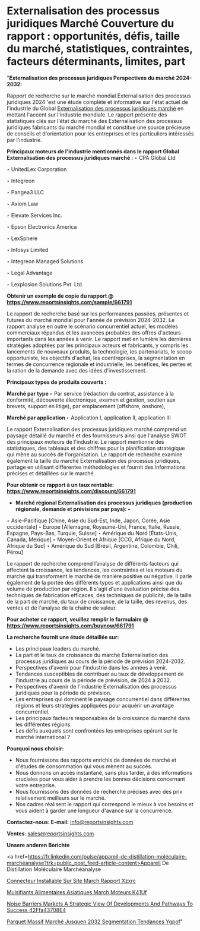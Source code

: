 # Externalisation des processus juridiques Marché Couverture du rapport : opportunités, défis, taille du marché, statistiques, contraintes, facteurs déterminants, limites, part

"<strong>Externalisation des processus juridiques Perspectives du marché 2024-2032:</strong>

Rapport de recherche sur le marché mondial Externalisation des processus juridiques 2024 'est une étude complète et informative sur l'état actuel de l'industrie du Global <a href=https://www.reportsinsights.com/sample/661791>Externalisation des processus juridiques marché</a> en mettant l'accent sur l'industrie mondiale. Le rapport présente des statistiques clés sur l'état du marché des Externalisation des processus juridiques fabricants du marché mondial et constitue une source précieuse de conseils et d'orientation pour les entreprises et les particuliers intéressés par l'industrie.

<strong>Principaux moteurs de l'industrie mentionnés dans le rapport Global Externalisation des processus juridiques marché</strong> :
‣ CPA Global Ltd

‣ UnitedLex Corporation

‣ Integreon

‣ Pangea3 LLC

‣ Axiom Law

‣ Elevate Services Inc.

‣ Epson Electronics America

‣ LexSphere

‣ Infosys Limited

‣ Integreon Managed Solutions

‣ Legal Advantage

‣ Lexplosion Solutions Pvt. Ltd.

<strong>Obtenir un exemple de copie du rapport @ <a href=https://www.reportsinsights.com/sample/661791>https://www.reportsinsights.com/sample/661791</a></strong>

Le rapport de recherche basé sur les performances passées, présentes et futures du marché mondial pour l'année de prévision 2024-2032. Le rapport analyse en outre le scénario concurrentiel actuel, les modèles commerciaux répandus et les avancées probables des offres d'acteurs importants dans les années à venir. Le rapport met en lumière les dernières stratégies adoptées par les principaux acteurs et fabricants, y compris les lancements de nouveaux produits, la technologie, les partenariats, le scoop opportuniste, les objectifs d'achat, les coentreprises, la segmentation en termes de concurrence régionale et industrielle, les bénéfices, les pertes et la ration de la demande avec des idées d'investissement.

<strong>Principaux types de produits couverts :</strong>

<strong>Marché par type </strong>
‣ Par service (rédaction du contrat, assistance à la conformité, découverte électronique, examen et gestion, soutien aux brevets, support en litige), par emplacement (offshore, onshore),

<strong>Marché par application </strong>
‣ Application I, application II, application III

Le rapport Externalisation des processus juridiques marché comprend un paysage détaillé du marché et des fournisseurs ainsi que l'analyse SWOT des principaux moteurs de l'industrie. Le rapport mentionne des statistiques, des tableaux et des chiffres pour la planification stratégique qui mène au succès de l'organisation. Le rapport de recherche examine également la taille du marché Externalisation des processus juridiques, partage en utilisant différentes méthodologies et fournit des informations précises et détaillées sur le marché.

<strong>Pour obtenir ce rapport à un taux rentable: <a href=https://www.reportsinsights.com/discount/661791>https://www.reportsinsights.com/discount/661791</a></strong>
<ul>
  <li><strong>Marché régional Externalisation des processus juridiques (production régionale, demande et prévisions par pays): -</strong></li>
</ul>
‣ Asie-Pacifique [Chine, Asie du Sud-Est, Inde, Japon, Corée, Asie occidentale]
‣ Europe [Allemagne, Royaume-Uni, France, Italie, Russie, Espagne, Pays-Bas, Turquie, Suisse]
‣ Amérique du Nord [États-Unis, Canada, Mexique]
‣ Moyen-Orient et Afrique [CCG, Afrique du Nord, Afrique du Sud]
‣ Amérique du Sud [Brésil, Argentine, Colombie, Chili, Pérou]

Le rapport de recherche comprend l’analyse de différents facteurs qui affectent la croissance, les tendances, les contraintes et les moteurs du marché qui transforment le marché de manière positive ou négative. Il parle également de la portée des différents types et applications ainsi que du volume de production par région. Il s'agit d'une évaluation précise des techniques de fabrication efficaces, des techniques de publicité, de la taille de la part de marché, du taux de croissance, de la taille, des revenus, des ventes et de l'analyse de la chaîne de valeur.

<strong>Pour acheter ce rapport, veuillez remplir le formulaire @   <a href=https://www.reportsinsights.com/buynow/661791>https://www.reportsinsights.com/buynow/661791</a></strong>

<strong>La recherche fournit une étude détaillée sur:</strong>
<ul>
  <li>Les principaux leaders du marché.</li>
  <li>La part et le taux de croissance du marché Externalisation des processus juridiques au cours de la période de prévision 2024-2032.</li>
  <li>Perspectives d'avenir pour l'industrie dans les années à venir.</li>
  <li>Tendances susceptibles de contribuer au taux de développement de l'industrie au cours de la période de prévision, de 2024 à 2032.</li>
  <li>Perspectives d'avenir de l'industrie Externalisation des processus juridiques pour la période de prévision.</li>
  <li>Les entreprises qui dominent le paysage concurrentiel dans différentes régions et leurs stratégies appliquées pour acquérir un avantage concurrentiel.</li>
  <li>Les principaux facteurs responsables de la croissance du marché dans les différentes régions.</li>
  <li>Les défis auxquels sont confrontées les entreprises opérant sur le marché international ?</li>
</ul>
<strong>Pourquoi nous choisir:</strong>
<ul>
  <li>Nous fournissons des rapports enrichis de données de marché et d'études de consommation qui vous mènent au succès.</li>
  <li>Nous donnons un accès instantané, sans plus tarder, à des informations cruciales pour vous aider à prendre les bonnes décisions concernant votre entreprise.</li>
  <li>Nous fournissons des données de recherche précises avec des prix relativement meilleurs sur le marché.</li>
  <li>Nos cadres réalisent le rapport qui correspond le mieux à vos besoins et vous aident à garder une longueur d'avance sur la concurrence.</li>
</ul>
<strong>Contactez-nous:
</strong><strong>E-mail:</strong> <a href=mailto:info@reportsinsights.com>info@reportsinsights.com</a>

<strong>Ventes</strong>: <a href=mailto:sales@reportsinsights.com>sales@reportsinsights.com</a>

<strong>Unsere anderen Berichte</strong>

<a href=https://fr.linkedin.com/pulse/appareil-de-distillation-moléculaire-marchéanalyse?trk=public_post_feed-article-content>Appareil De Distillation Moléculaire Marchéanalyse</a>

<a href=https://www.linkedin.com/pulse/connecteur-installable-sur-site-march%C3%A9-rapport-xzxrc/>Connecteur Installable Sur Site March Rapport Xzxrc</a>

<a href=https://www.linkedin.com/pulse/%C3%A9mulsifiants-alimentaires-asiatiques-march%C3%A9-moteurs-k41uf/>Mulsifiants Alimentaires Asiatiques March Moteurs K41Uf</a>

<a href=https://medium.com/@g65914336/noise-barriers-markets-a-strategic-view-of-developments-and-pathways-to-success-42ffa43708e4>Noise Barriers Markets A Strategic View Of Developments And Pathways To Success 42Ffa43708E4</a>

<a href=https://fr.linkedin.com/pulse/parquet-massif-marché-jusquen-2032-segmentation-tendances-ygpof/>Parquet Massif Marché Jusquen 2032 Segmentation Tendances Ygpof</a>"
